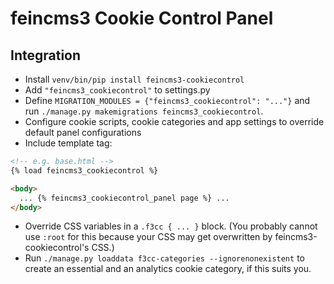 # feincms3 Cookie Control Panel

## Integration

- Install `venv/bin/pip install feincms3-cookiecontrol`
- Add `"feincms3_cookiecontrol"` to settings.py
- Define `MIGRATION_MODULES = {"feincms3_cookiecontrol": "..."}` and run
  `./manage.py makemigrations feincms3_cookiecontrol`.
- Configure cookie scripts, cookie categories and app settings to override
  default panel configurations
- Include template tag:

```html
<!-- e.g. base.html -->
{% load feincms3_cookiecontrol %}

<body>
  ... {% feincms3_cookiecontrol_panel page %} ...
</body>
```

- Override CSS variables in a `.f3cc { ... }` block. (You probably cannot use
  `:root` for this because your CSS may get overwritten by
  feincms3-cookiecontrol's CSS.)
- Run `./manage.py loaddata f3cc-categories --ignorenonexistent` to create
  an essential and an analytics cookie category, if this suits you.
